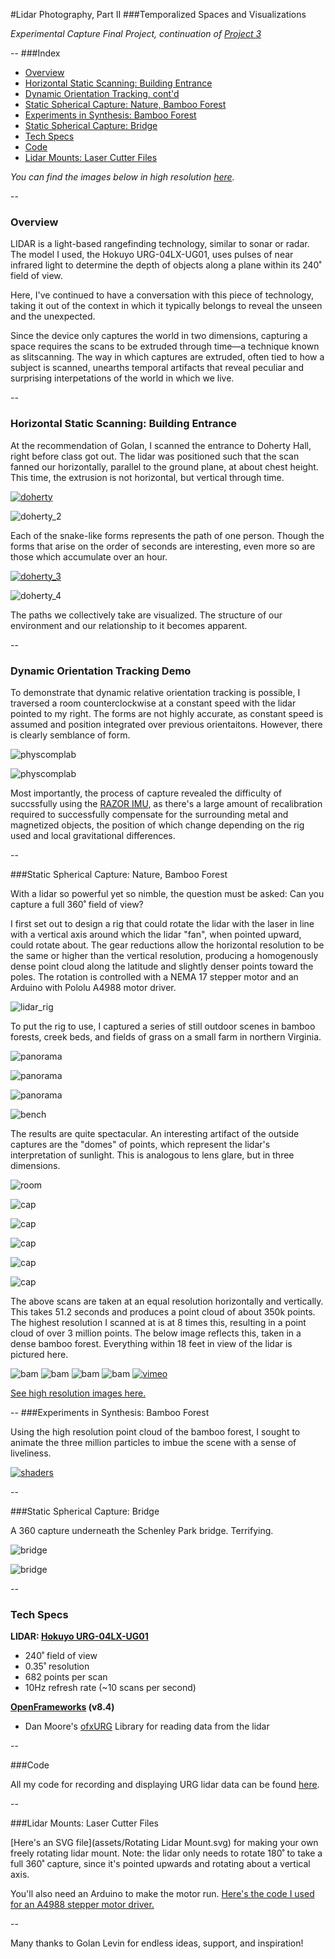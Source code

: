 #Lidar Photography, Part II
###Temporalized Spaces and Visualizations


*Experimental Capture Final Project, continuation of [Project 3](https://github.com/golanlevin/ExperimentalCapture/blob/master/students/benjamin/Project%203/Project%203.md)*

--
###Index
- [Overview](#overview)
- [Horizontal Static Scanning: Building Entrance](#doherty_entrance)
- [Dynamic Orientation Tracking, cont'd](#dynamic_orientation_2)
- [Static Spherical Capture: Nature, Bamboo Forest](#spherical_farm)
- [Experiments in Synthesis: Bamboo Forest](#spherical_synthesis)
- [Static Spherical Capture: Bridge](#spherical_bridge)
- [Tech Specs](#tech)
- [Code](#code)
- [Lidar Mounts: Laser Cutter Files](#mount)

*You can find the images below in high resolution [here](https://www.flickr.com/gp/138824118@N08/G09R5Z).*

--

### <a name="overview">Overview</a>
LIDAR is a light-based rangefinding technology, similar to sonar or radar. The model I used, the Hokuyo URG-04LX-UG01, uses pulses of near infrared light to determine the depth of objects along a plane within its 240˚ field of view.

Here, I've continued to have a conversation with this piece of technology, taking it out of the context in which it typically belongs to reveal the unseen and the unexpected.

Since the device only captures the world in two dimensions, capturing a space requires the scans to be extruded through time—a technique known as slitscanning. The way in which captures are extruded, often tied to how a subject is scanned, unearths temporal artifacts that reveal peculiar and surprising interpetations of the world in which we live.

--

### <a name="doherty_entrance">Horizontal Static Scanning: Building Entrance</a>

At the recommendation of Golan, I scanned the entrance to Doherty Hall, right before class got out. The lidar was positioned such that the scan fanned our horizontally, parallel to the ground plane, at about chest height. This time, the extrusion is not horizontal, but vertical through time.

[![doherty](assets/doherty.jpg)](https://vimeo.com/146718325)

![doherty_2](assets/doherty_2.jpg)

Each of the snake-like forms represents the path of one person. Though the forms that arise on the order of seconds are interesting, even more so are those which accumulate over an hour. 

[![doherty_3](assets/doherty_3.jpg)](https://vimeo.com/149301249)

![doherty_4](assets/doherty_4.jpg)

The paths we collectively take are visualized. The structure of our environment and our relationship to it becomes apparent.

--

### <a name="dynamic_orientation_2">Dynamic Orientation Tracking Demo</a>

To demonstrate that dynamic relative orientation tracking is possible, I traversed a room counterclockwise at a constant speed with the lidar pointed to my right. The forms are not highly accurate, as constant speed is assumed and position integrated over previous orientaitons. However, there is clearly semblance of form.

![physcomplab](assets/orientation_room.jpg)

![physcomplab](assets/orientation_room_2.jpg)

Most importantly, the process of capture revealed the difficulty of succssfully using the [RAZOR IMU](https://www.sparkfun.com/products/10736), as there's a large amount of recalibration required to successfully compensate for the surrounding metal and magnetized objects, the position of which change depending on the rig used and local gravitational differences.

--

###<a name="spherical_farm">Static Spherical Capture: Nature, Bamboo Forest</a>

With a lidar so powerful yet so nimble, the question must be asked: Can you capture a full 360˚ field of view?

I first set out to design a rig that could rotate the lidar with the laser in line with a vertical axis around which the lidar "fan", when pointed upward, could rotate about. The gear reductions allow the horizontal resolution to be the same or higher than the vertical resolution, producing a homogenously dense point cloud along the latitude and slightly denser points toward the poles. The rotation is controlled with a NEMA 17 stepper motor and an Arduino with Pololu A4988 motor driver.

![lidar_rig](assets/lidar_rig.gif)

To put the rig to use, I captured a series of still outdoor scenes in bamboo forests, creek beds, and fields of grass on a small farm in northern Virginia.

![panorama](assets/panorama.jpg)

![panorama](assets/forest.jpg)

![panorama](assets/creek.jpg)

![bench](assets/bench.jpg)

The results are quite spectacular. An interesting artifact of the outside captures are the "domes" of points, which represent the lidar's interpretation of sunlight. This is analogous to lens glare, but in three dimensions.

![room](assets/room.jpg)

![cap](assets/deck.jpg)

![cap](assets/tree.jpg)

![cap](assets/bench-1.jpg)

![cap](assets/tree_2.jpg)

![cap](assets/creek_cap.jpg)

The above scans are taken at an equal resolution horizontally and vertically. This takes 51.2 seconds and produces a point cloud of about 350k points. The highest resolution I scanned at is at 8 times this, resulting in a point cloud of over 3 million points. The below image reflects this, taken in a dense bamboo forest. Everything within 18 feet in view of the lidar is pictured here.

![bam](assets/bam1.jpg)
![bam](assets/bam3.jpg)
![bam](assets/bam4.jpg)
![bam](assets/bam6.jpg)
[![vimeo](assets/vimeo.jpg)](https://vimeo.com/147923525)

[See high resolution images here.](https://www.flickr.com/gp/138824118@N08/G09R5Z)

--
###<a name="spherical_synthesis">Experiments in Synthesis: Bamboo Forest</a>

Using the high resolution point cloud of the bamboo forest, I sought to animate the three million particles to imbue the scene with a sense of liveliness.

[![shaders](assets/shaders_1.jpg)](https://vimeo.com/148699844)

--

###<a name="spherical_bridge">Static Spherical Capture: Bridge</a>

A 360 capture underneath the Schenley Park bridge. Terrifying.

![bridge](assets/bridge.jpg)

![bridge](assets/bridgeGIF.gif)

--

### <a name="tech">Tech Specs</a>

**LIDAR: [Hokuyo URG-04LX-UG01](https://www.hokuyo-aut.jp/02sensor/07scanner/urg_04lx_ug01.html)**

- 240˚ field of view 
- 0.35˚ resolution
- 682 points per scan
- 10Hz refresh rate (~10 scans per second)

**[OpenFrameworks](http://openframeworks.cc/) (v8.4)**

- Dan Moore's [ofxURG](https://github.com/danthemellowman/ofxUrg) Library for reading data from the lidar

--

###<a name="code">Code</a>

All my code for recording and displaying URG lidar data can be found [here](https://github.com/bensnell/urg-recording-and-display).

--

###<a name="mount">Lidar Mounts: Laser Cutter Files</a>

[Here's an SVG file](assets/Rotating Lidar Mount.svg) for making your own freely rotating lidar mount. Note: the lidar only needs to rotate 180˚ to take a full 360˚ capture, since it's pointed upwards and rotating about a vertical axis.

You'll also need an Arduino to make the motor run. [Here's the code I used for an A4988 stepper motor driver.](assets/Stepper_Motor_and_LIDAR.ino)


--

Many thanks to Golan Levin for endless ideas, support, and inspiration!

